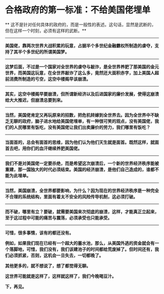 合格政府的第一标准：不给美国佬埋单
====



** 这不是针对任何具体的政府的，而是一般性的表述。这句话，显然是武断的，但在这样一个时刻，必须有这样的武断。**

** **

**美国佬，靠两次世界大战积累的玩意，占据半个多世纪金融霸权所制造的虐夺，支持了其半个多世纪的所谓美国梦。**

** **

**这梦后面，不过是一个国家对全世界的虐夺与敲诈，是全世界养肥了那美国的金元世界，而美国这玩意，在全世界敲诈了这么多，竟然还大面积赤字，加上美国人超前消费所制造的亏空，这空中楼阁早该崩溃。**

** **

**其实，这空中楼阁早要崩溃，但所谓新经济以及后进国家的廉价发展，使得这崩溃给大大推迟，但崩溃总要到来。**

** **

**当然，美国佬肯定又再玩原来的招数，把危机转嫁到全世界去。因为全世界中不缺乏无聊的政府，脑子进水地给美国佬埋单，有一种很可笑的观点，没有美国佬，我们的人民哪里有饭吃，没有美国佬让我们出卖廉价的劳力，我们哪里有饭吃？**

** **

**当面首的，总会有面首的思维，因为他们认为他们天生就是面首。既然这样，就面首去吧，用你们的血汗继续养肥美国佬。**

** **

**我们不是对美国佬一定要杀绝，而是希望这次崩溃后，一个新的世界经济秩序能被重建，那一国独大的时代必须结束。美国的经济崩溃，是他们自己造成的，谁都不能为此埋单。**

** **

**当然，美国崩溃，全世界都要影响，为什么？因为现在的世界经济秩序是一种完全不合理的系统结构，里面有着太不安全的风险传导机制，这必须打破。**

** **

**而不破，哪里有立？要破，就需要美国来次彻底的崩溃，这样，才能真正立起来，至于这过程中可能的痛苦与震荡，必须承受也只能承受。**

** **

**可惜，很多事情，该有的都还没有。**

**例如，如果我们现在已经有一个超大的蓄水池，那么，从美国外逃的资金就会有一个落脚地，可惜，我们没有，我们该建池子的时间都给荒废掉了。但时间还有，我们必须抓紧，否则，这机会一旦失去，一切都晚了。**

**其他更多的，就不想说了，想了都觉得无聊。**

**这世界可能就是这样了，这样就这样了，我们今晚喝豆汁。**

**下，再见。**
